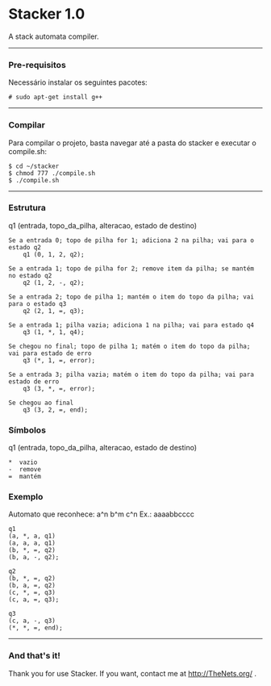 Stacker 1.0
===================


A stack automata compiler.

----------

### Pre-requisitos
Necessário instalar os seguintes pacotes:

	# sudo apt-get install g++

----------	
### Compilar
Para compilar o projeto, basta navegar até a pasta do stacker e executar o compile.sh:

	$ cd ~/stacker
	$ chmod 777 ./compile.sh
	$ ./compile.sh

----------	
### Estrutura
q1 (entrada, topo_da_pilha, alteracao, estado de destino)

	Se a entrada 0; topo de pilha for 1; adiciona 2 na pilha; vai para o estado q2
        q1 (0, 1, 2, q2);
        
    Se a entrada 1; topo de pilha for 2; remove item da pilha; se mantém no estado q2
        q2 (1, 2, -, q2);
        
    Se a entrada 2; topo de pilha 1; mantém o item do topo da pilha; vai para o estado q3
        q2 (2, 1, =, q3);
        
    Se a entrada 1; pilha vazia; adiciona 1 na pilha; vai para estado q4
        q3 (1, *, 1, q4);
        
    Se chegou no final; topo de pilha 1; matém o item do topo da pilha; vai para estado de erro
        q3 (*, 1, =, error);
        
    Se a entrada 3; pilha vazia; matém o item do topo da pilha; vai para estado de erro
        q3 (3, *, =, error);
        
    Se chegou ao final
        q3 (3, 2, =, end);


### Símbolos
q1 (entrada, topo_da_pilha, alteracao, estado de destino)

	*  vazio
	-  remove
	=  mantém


### Exemplo
Automato que reconhece: a^n b^m c^n
Ex.: aaaabbcccc

	q1 
    (a, *, a, q1)
    (a, a, a, q1)
    (b, *, =, q2)
    (b, a, -, q2);
    
    q2
    (b, *, =, q2)
    (b, a, =, q2)
    (c, *, =, q3)
    (c, a, =, q3);
    
    q3
    (c, a, -, q3)
    (*, *, =, end);

----------
### And that's it! 
Thank you for use Stacker.
If you want, contact me at http://TheNets.org/ .